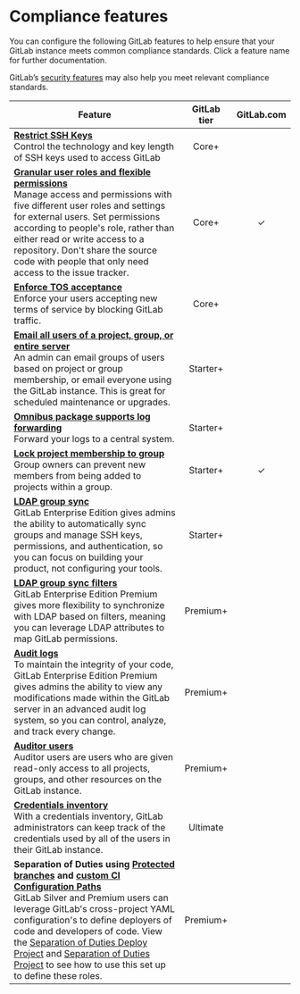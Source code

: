 # Compliance features

You can configure the following GitLab features to help ensure that your GitLab instance meets common compliance standards. Click a feature name for further documentation.

GitLab’s [security features](../security/README.md) may also help you meet relevant compliance standards.

|Feature   |GitLab tier |GitLab.com |
| ---------| :--------: | :-------: |
|**[Restrict SSH Keys](../security/ssh_keys_restrictions.md)**<br>Control the technology and key length of SSH keys used to access GitLab|Core+||
|**[Granular user roles and flexible permissions](../user/permissions.md)**<br>Manage access and permissions with five different user roles and settings for external users. Set permissions according to people's role, rather than either read or write access to a repository. Don't share the source code with people that only need access to the issue tracker.|Core+|✓|
|**[Enforce TOS acceptance](../user/admin_area/settings/terms.md)**<br>Enforce your users accepting new terms of service by blocking GitLab traffic.|Core+||
|**[Email all users of a project, group, or entire server](../user/admin_area/settings/terms.md)**<br>An admin can email groups of users based on project or group membership, or email everyone using the GitLab instance. This is great for scheduled maintenance or upgrades.|Starter+||
|**[Omnibus package supports log forwarding](https://docs.gitlab.com/omnibus/settings/logs.html#udp-log-forwarding)**<br>Forward your logs to a central system.|Starter+||
|**[Lock project membership to group](../user/group/index.md#member-lock)**<br>Group owners can prevent new members from being added to projects within a group.|Starter+|✓|
|**[LDAP group sync](auth/ldap/index.md#group-sync)**<br>GitLab Enterprise Edition gives admins the ability to automatically sync groups and manage SSH keys, permissions, and authentication, so you can focus on building your product, not configuring your tools.|Starter+||
|**[LDAP group sync filters](auth/ldap/index.md#group-sync)**<br>GitLab Enterprise Edition Premium gives more flexibility to synchronize with LDAP based on filters, meaning you can leverage LDAP attributes to map GitLab permissions.|Premium+||
|**[Audit logs](audit_events.md)**<br>To maintain the integrity of your code, GitLab Enterprise Edition Premium gives admins the ability to view any modifications made within the GitLab server in an advanced audit log system, so you can control, analyze, and track every change.|Premium+||
|**[Auditor users](auditor_users.md)**<br>Auditor users are users who are given read-only access to all projects, groups, and other resources on the GitLab instance.|Premium+||
|**[Credentials inventory](../user/admin_area/credentials_inventory.md)**<br>With a credentials inventory, GitLab administrators can keep track of the credentials used by all of the users in their GitLab instance. |Ultimate||
|**Separation of Duties using [Protected branches](../user/project/protected_branches.md#protected-branches-approval-by-code-owners) and [custom CI Configuration Paths](../ci/pipelines/settings.md#custom-ci-configuration-path)**<br> GitLab Silver and Premium users can leverage GitLab's cross-project YAML configuration's to define deployers of code and developers of code. View the [Separation of Duties Deploy Project](https://gitlab.com/guided-explorations/separation-of-duties-deploy/blob/master/README.md) and [Separation of Duties Project](https://gitlab.com/guided-explorations/separation-of-duties/blob/master/README.md) to see how to use this set up to define these roles.|Premium+||
